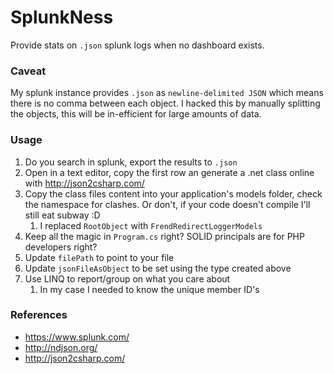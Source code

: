 # SplunkNess
Provide stats on `.json` splunk logs when no dashboard exists.

### Caveat

My splunk instance provides `.json` as `newline-delimited JSON` which means there is no comma between each object. I hacked this by manually splitting the objects, this will be in-efficient for large amounts of data. 

### Usage

1. Do you search in splunk, export the results to `.json` 
2. Open in a text editor, copy the first row an generate a .net class online with http://json2csharp.com/
3. Copy the class files content into your application's models folder, check the namespace for clashes. Or don't, if your code doesn't compile I'll still eat subway :D
   1. I replaced `RootObject` with `FrendRedirectLoggerModels`
4.  Keep all the magic in `Program.cs` right? SOLID principals are for PHP developers right?
   1. Update `filePath` to point to your file
   2. Update `jsonFileAsObject` to be set using the type created above
5. Use LINQ to report/group on what you care about
   1. In my case I needed to know the unique member ID's

### References

* https://www.splunk.com/
* http://ndjson.org/
* http://json2csharp.com/